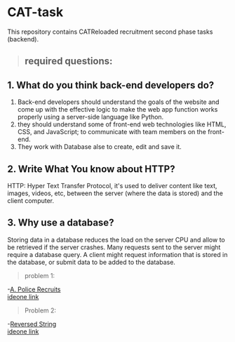 # CAT-task
This repository contains CATReloaded recruitment second phase tasks (backend).

>## required questions:

## 1. What do you think back-end developers do?

1. Back-end developers should understand the goals of the website and come up with the effective logic to make the web app function works properly using a server-side language like Python.<br/>
2. they should understand some of front-end web technologies like HTML, CSS, and JavaScript; to communicate with team members on the front-end.<br/>
2. They work with Database alse to create, edit and save it.<br/>

## 2. Write What You know about HTTP?

HTTP: Hyper Text Transfer Protocol, it's used to deliver content like text, images, videos, etc, between the server (where the data is stored) and the client computer.

## 3. Why use a database?

Storing data in a database reduces the load on the server CPU and allow to be retrieved if the server crashes.
Many requests sent to the server might require a database query. A client might request information that is stored in the database, or submit data to be added to the database. 

> problem 1:

-[A. Police Recruits](https://github.com/moaazelsayed1/CAT-task/blob/main/APoliceRecruits.cpp)</br>
[ideone link](https://ideone.com/noj0Wx)

> Problem 2:

-[Reversed String](https://github.com/moaazelsayed1/CAT-task/blob/main/reversedString.cpp)</br>
[ideone link](https://ideone.com/02hOKB)

